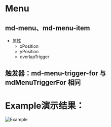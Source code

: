# Menu
## md-menu、md-menu-item
* 属性
	* xPosition
	* yPosition
	* overlapTrigger

## 触发器：md-menu-trigger-for 与 mdMenuTriggerFor 相同

# Example演示结果：
![Example](./Example/menu_example.png)